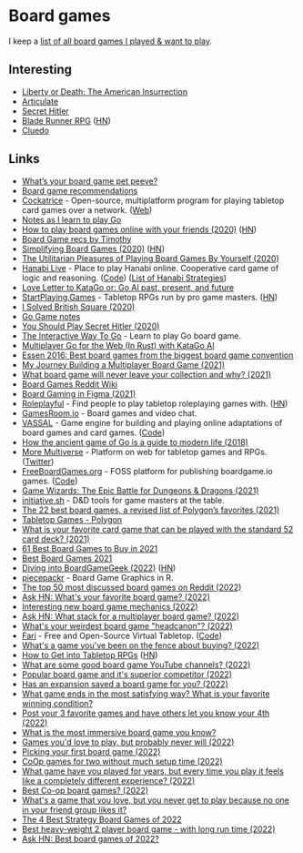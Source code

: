 # Board games

I keep a [list of all board games I played & want to play](https://boardgamegeek.com/collection/user/nikivi?subtype=boardgame).

## Interesting

- [Liberty or Death: The American Insurrection](https://boardgamegeek.com/boardgame/165872/liberty-or-death-american-insurrection)
- [Articulate](https://boardgamegeek.com/boardgame/6541/articulate)
- [Secret Hitler](https://www.secrethitler.com/)
- [Blade Runner RPG](https://www.bladerunner-rpg.com/) ([HN](https://news.ycombinator.com/item?id=30955306))
- [Cluedo](https://en.wikipedia.org/wiki/Cluedo)

## Links

- [What’s your board game pet peeve?](https://www.reddit.com/r/boardgames/comments/ac9bjm/_/ed6d1w8/?context=1)
- [Board game recommendations](https://twitter.com/jaffathecake/status/1205808801762496513)
- [Cockatrice](https://github.com/Cockatrice/Cockatrice) - Open-source, multiplatform program for playing tabletop card games over a network. ([Web](https://cockatrice.github.io/))
- [Notes as I learn to play Go](https://github.com/coffeemug/baduk)
- [How to play board games online with your friends (2020)](https://masilotti.com/play-board-games-online/) ([HN](https://news.ycombinator.com/item?id=22967716))
- [Board Game recs by Timothy](https://timothyandrew.net/misc/board-games/)
- [Simplifying Board Games (2020)](https://www.jefftk.com/p/simplifying-board-games) ([HN](https://news.ycombinator.com/item?id=23372477))
- [The Utilitarian Pleasures of Playing Board Games By Yourself (2020)](https://www.atlasobscura.com/articles/utilitarian-pleasures-playing-board-games-by-yourself)
- [Hanabi Live](https://hanabi.live/) - Place to play Hanabi online. Cooperative card game of logic and reasoning. ([Code](https://github.com/Zamiell/hanabi-live)) ([List of Hanabi Strategies](https://github.com/Zamiell/hanabi-conventions))
- [Love Letter to KataGo or: Go AI past, present, and future](https://brantondemoss.com/writing/kata/)
- [StartPlaying.Games](https://startplaying.games/) - Tabletop RPGs run by pro game masters. ([HN](https://news.ycombinator.com/item?id=24827162))
- [I Solved British Square (2020)](https://nullprogram.com/blog/2020/10/19/)
- [Go Game notes](https://tromp.github.io/go.html)
- [You Should Play Secret Hitler (2020)](https://kristoff.it/blog/you-should-play-secret-hitler/)
- [The Interactive Way To Go](http://playgo.to/iwtg/en/) - Learn to play Go board game.
- [Multiplayer Go for the Web (In Rust) with KataGo AI](https://go.terkwood.farm/)
- [Essen 2016: Best board games from the biggest board game convention](https://arstechnica.com/gaming/2016/10/best-board-games-of-essen-2016/)
- [My Journey Building a Multiplayer Board Game (2021)](https://denvaar.github.io/articles/board_game.html)
- [What board game will never leave your collection and why? (2021)](https://www.reddit.com/r/boardgames/comments/ly15ct/what_game_will_never_leave_your_collection_and_why/)
- [Board Games Reddit Wiki](https://www.reddit.com/r/boardgames/wiki/index)
- [Board Gaming in Figma (2021)](https://mastery.games/post/board-gaming-in-figma/)
- [Roleplayful](https://roleplayful.com/) - Find people to play tabletop roleplaying games with. ([HN](https://news.ycombinator.com/item?id=26647424))
- [GamesRoom.io](https://gamesroom.io/) - Board games and video chat.
- [VASSAL](http://www.vassalengine.org/) - Game engine for building and playing online adaptations of board games and card games. ([Code](https://github.com/vassalengine/vassal))
- [How the ancient game of Go is a guide to modern life (2018)](https://www.youtube.com/watch?v=wQuh9YI8rn0)
- [More Multiverse](https://multiverse.com/) - Platform on web for tabletop games and RPGs. ([Twitter](https://twitter.com/play_multiverse))
- [FreeBoardGames.org](https://www.freeboardgames.org/en) - FOSS platform for publishing boardgame.io games. ([Code](https://github.com/freeboardgames/FreeBoardGames.org))
- [Game Wizards: The Epic Battle for Dungeons & Dragons (2021)](https://mitpress.mit.edu/books/game-wizards)
- [initiative.sh](https://initiative.sh/) - D&D tools for game masters at the table.
- [The 22 best board games, a revised list of Polygon’s favorites (2021)](https://www.polygon.com/tabletop-games/22751449/best-board-games)
- [Tabletop Games - Polygon](https://www.polygon.com/tabletop-games/)
- [What is your favorite card game that can be played with the standard 52 card deck? (2021)](https://www.reddit.com/r/AskAnAmerican/comments/qti9uz/what_is_your_favorite_card_game_that_can_be/)
- [61 Best Board Games to Buy in 2021](https://arstechnica.com/gaming/2021/12/best-board-games-buying-guide/)
- [Best Board Games 2021](https://www.nytimes.com/wirecutter/reviews/board-games-we-love/)
- [Diving into BoardGameGeek (2022)](https://jvanelteren.github.io/blog/2022/01/19/boardgames.html) ([HN](https://news.ycombinator.com/item?id=30040739))
- [piecepackr](https://github.com/piecepackr/piecepackr) - Board Game Graphics in R.
- [The top 50 most discussed board games on Reddit (2022)](https://www.reddit.com/r/boardgames/comments/vpmi7y/the_top_50_most_discussed_board_games_on_reddit/)
- [Ask HN: What's your favorite board game? (2022)](https://news.ycombinator.com/item?id=32004522)
- [Interesting new board game mechanics (2022)](https://www.reddit.com/r/boardgames/comments/vt7lkw/fresh_euro_mechanics_in_the_last_few_years/)
- [Ask HN: What stack for a multiplayer board game? (2022)](https://news.ycombinator.com/item?id=32054857)
- [What's your weirdest board game "headcanon"? (2022)](https://www.reddit.com/r/boardgames/comments/vxzdci/whats_your_weirdest_board_game_headcanon/)
- [Fari](https://fari.app/) - Free and Open-Source Virtual Tabletop. ([Code](https://github.com/fariapp/fari-app))
- [What's a game you've been on the fence about buying? (2022)](https://www.reddit.com/r/boardgames/comments/vyymye/whats_a_game_youve_been_on_the_fence_about_buying/)
- [How to Get into Tabletop RPGs](https://www.youtube.com/watch?v=N9NtdF51GWE) ([HN](https://news.ycombinator.com/item?id=32635969))
- [What are some good board game YouTube channels? (2022)](https://www.reddit.com/r/boardgames/comments/x6eeay/what_are_some_good_board_game_youtube_channels/)
- [Popular board game and it's superior competitor (2022)](https://www.reddit.com/r/boardgames/comments/x9f70e/a_popular_game_and_its_superior_competitor/)
- [Has an expansion saved a board game for you? (2022)](https://www.reddit.com/r/boardgames/comments/xm5dfs/has_an_expansion_saved_a_board_game_for_you/)
- [What game ends in the most satisfying way? What is your favorite winning condition?](https://www.reddit.com/r/boardgames/comments/y2vx5t/what_game_ends_in_the_most_satisfying_way_what_is/)
- [Post your 3 favorite games and have others let you know your 4th (2022)](https://www.reddit.com/r/boardgames/comments/y4rl9r/post_your_3_favourite_games_and_have_others_let/)
- [What is the most immersive board game you know?](https://www.reddit.com/r/boardgames/comments/y4vu1m/what_is_the_most_immersive_boardgame_you_know/)
- [Games you'd love to play, but probably never will (2022)](https://www.reddit.com/r/boardgames/comments/ya1fd3/games_youd_love_to_play_but_probably_never_will/)
- [Picking your first board game (2022)](https://www.reddit.com/r/boardgames/comments/ygyloo/want_to_pick_my_first_boardgame_and_feeling/)
- [CoOp games for two without much setup time (2022)](https://www.reddit.com/r/boardgames/comments/yk2ie4/coop_games_for_two_without_much_setup_time/)
- [What game have you played for years, but every time you play it feels like a completely different experience? (2022)](https://www.reddit.com/r/boardgames/comments/yjlwpn/what_game_have_you_played_for_years_but_every/)
- [Best Co-op board games? (2022)](https://www.reddit.com/r/boardgames/comments/yonn31/best_coop_games/)
- [What's a game that you love, but you never get to play because no one in your friend group likes it?](https://www.reddit.com/r/boardgames/comments/ytf0e0/whats_a_game_that_you_love_but_you_never_get_to/)
- [The 4 Best Strategy Board Games of 2022](https://www.nytimes.com/wirecutter/reviews/best-strategy-board-games/)
- [Best heavy-weight 2 player board game - with long run time (2022)](https://www.reddit.com/r/boardgames/comments/zgwam5/best_heavyweight_2_player_board_game_with_long/)
- [Ask HN: Best board games of 2022?](https://news.ycombinator.com/item?id=33990944)
